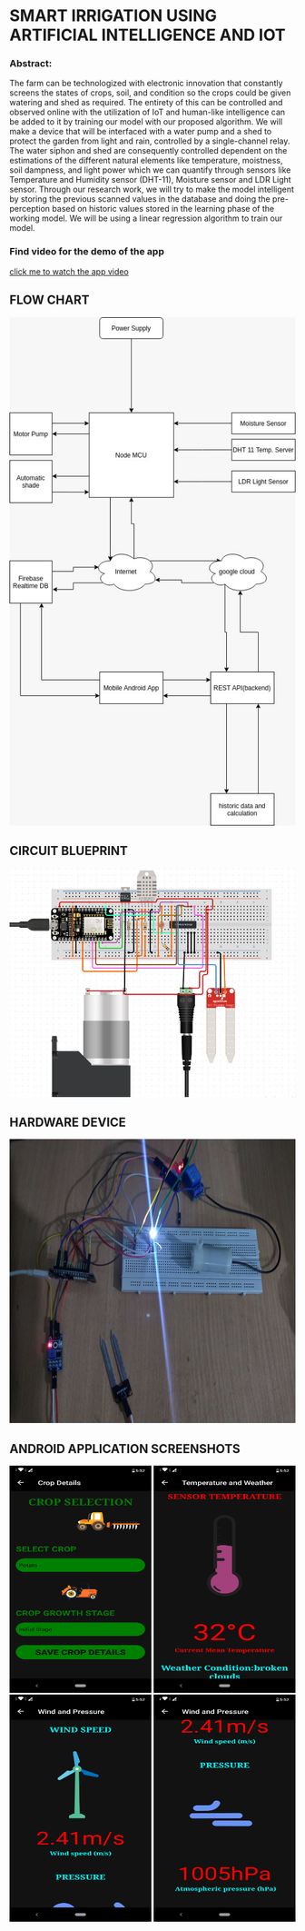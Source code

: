 # SMART IRRIGATION USING ARTIFICIAL INTELLIGENCE AND IOT

### Abstract:
The farm can be technologized with electronic innovation that constantly screens the states of crops, soil, and condition so the crops could be given watering and shed as required. The entirety of this can be controlled and observed online with the utilization of IoT and human-like intelligence can be added to it by training our model with our proposed algorithm. We will make a device that will be interfaced with a water pump and a shed to protect the garden from light and rain, controlled by a single-channel relay. The water siphon and shed are consequently controlled dependent on the estimations of the different natural elements like temperature, moistness, soil dampness, and light power which we can quantify through sensors like Temperature and Humidity sensor (DHT-11), Moisture sensor and LDR Light sensor. Through our research work, we will try to make the model intelligent by storing the previous scanned values in the database and doing the pre-perception based on historic values stored in the learning phase of the working model. We will be using a linear regression algorithm to train our model.

### Find video for the demo of the app
[click me to watch the app video](https://www.youtube.com/watch?v=j_sHtFuISoo)

## FLOW CHART
![here](https://github.com/lukefire5156/SMART-IRRIGATION-USING-ARTIFICIAL-INTELLIGENCE-AND-IOT/blob/master/ss/flowchart.png)

## CIRCUIT BLUEPRINT
![here](https://github.com/lukefire5156/SMART-IRRIGATION-USING-ARTIFICIAL-INTELLIGENCE-AND-IOT/blob/master/ss/Blueprint.PNG)

## HARDWARE DEVICE
<img src="https://github.com/lukefire5156/SMART-IRRIGATION-USING-ARTIFICIAL-INTELLIGENCE-AND-IOT/blob/master/ss/IMG_20200603_165151_HDR.png" width="800" height="500">

## ANDROID APPLICATION SCREENSHOTS
<img src="https://github.com/lukefire5156/SMART-IRRIGATION-USING-ARTIFICIAL-INTELLIGENCE-AND-IOT/blob/master/ss/Screenshot_20200603-175231.png" width="250" height="400">
<img src="https://github.com/lukefire5156/SMART-IRRIGATION-USING-ARTIFICIAL-INTELLIGENCE-AND-IOT/blob/master/ss/Screenshot_20200603-175243.png" width="250" height="400">
<img src="https://github.com/lukefire5156/SMART-IRRIGATION-USING-ARTIFICIAL-INTELLIGENCE-AND-IOT/blob/master/ss/Screenshot_20200603-175255.png" width="250" height="400">
<img src="https://github.com/lukefire5156/SMART-IRRIGATION-USING-ARTIFICIAL-INTELLIGENCE-AND-IOT/blob/master/ss/Screenshot_20200603-175300.png" width="250" height="400">
